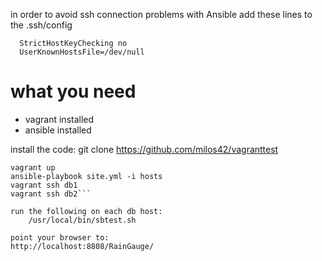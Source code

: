 

in order to avoid ssh connection problems with Ansible add these lines to the .ssh/config

```Host 127.0.0.1 192.168.222.?
  StrictHostKeyChecking no
  UserKnownHostsFile=/dev/null
```

what you need
==============
  - vagrant installed
  - ansible installed

install the code:
    git clone https://github.com/milos42/vagranttest

```cd vagrantest
vagrant up
ansible-playbook site.yml -i hosts
vagrant ssh db1
vagrant ssh db2```

run the following on each db host:
    /usr/local/bin/sbtest.sh

point your browser to:
http://localhost:8808/RainGauge/

